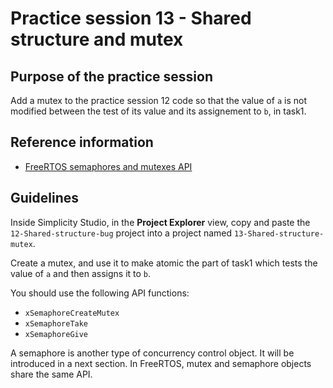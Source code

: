 # Practice session 13 - Shared structure and mutex

## Purpose of the practice session

Add a mutex to the practice session 12 code so that the value of `a` is not modified between the test of its value and its assignement to `b`, in task1.

## Reference information

* [FreeRTOS semaphores and mutexes API](https://freertos.org/Documentation/02-Kernel/04-API-references/10-Semaphore-and-Mutexes/00-Semaphores)

## Guidelines

Inside Simplicity Studio, in the **Project Explorer** view, copy and paste the `12-Shared-structure-bug` project into a project named `13-Shared-structure-mutex`.

Create a mutex, and use it to make atomic the part of task1 which tests the value of `a` and then assigns it to `b`.

You should use the following API functions:
* `xSemaphoreCreateMutex`
* `xSemaphoreTake`
* `xSemaphoreGive`

A semaphore is another type of concurrency control object. It will be introduced in a next section. In FreeRTOS, mutex and semaphore objects share the same API.